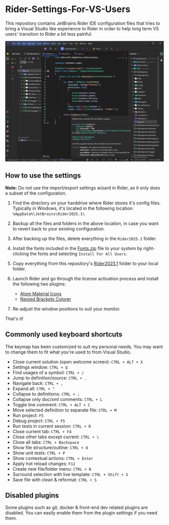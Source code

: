 # Rider-Settings-For-VS-Users

This repository contains JetBrains Rider IDE configuration files that tries to bring a Visual Studio like experience to Rider in order to help long term VS users' transition to Rider a bit less painful.

<img src="https://raw.githubusercontent.com/dj-nitehawk/Rider-Settings-For-VS-Users/main/screenshot.png"/>

## How to use the settings

**Note:** Do not use the import/export settings wizard in Rider, as it only does a subset of the configuration.

1. Find the directory on your harddrive where Rider stores it's config files. Typically in Windows, it's located in the following location: `%AppData%\JetBrains\Rider2025.1\`

2. Backup all the files and folders in the above location, in case you want to revert back to your existing configuration.

3. After backing up the files, delete everything in the `Rider2025.1` folder.

4. Install the fonts included in the [Fonts.zip](https://github.com/dj-nitehawk/Rider-Settings-For-VS-Users/raw/main/Fonts.zip) file to your system by right-clicking the fonts and selecting `Install For All Users`.

5. Copy everything from this repository's [Rider2025.1](/Rider2025.1) folder to your local folder.

6. Launch Rider and go through the license activation process and install the following two plugins:
    - [Atom Material Icons](https://plugins.jetbrains.com/plugin/10044-atom-material-icons)
    - [Nested Brackets Colorer](https://plugins.jetbrains.com/plugin/10210-nested-brackets-colorer)

8. Re-adjust the window positions to suit your monitor.

That's it!

## Commonly used keyboard shortcuts

The keymap has been customized to suit my personal needs. You may want to change them to fit what you're used to from Visual Studio.

- Close current solution (open welcome screen): `CTRL + ALT + X`
- Settings window: `CTRL + Q`
- Find usages of a symbol: `CTRL + /`
- Jump to definition/source: `CTRL + .`
- Navigate back: `CTRL + ,`
- Expand all: `CTRL + "`
- Collapse to definitions: `CTRL + ;`
- Collapse only doc/xml comments: `CTRL + L`
- Toggle line comment: `CTRL + ALT + C`
- Move selected definition to separate file: `CTRL + M`
- Run project: `F5`
- Debug project: `CTRL + F5`
- Run tests in current session: `CTRL + R`
- Close current tab: `CTRL + F4`
- Close other tabs except current: `CTRL + \`
- Close all tabs: `CTRL + Backspace`
- Show file structure/outline: `CTRL + O`
- Show unit tests: `CTRL + P`
- Show contextual actions: `CTRL + Enter`
- Apply hot reload changes: `F12`
- Create new file/folder menu: `CTRL + N`
- Surround selection with live template: `CTRL + Shift + S`
- Save file with clean & reformat: `CTRL + S`

## Disabled plugins

Some plugins such as git, docker & front-end dev related plugins are disabled. You can easily enable them from the plugin settings if you need them.